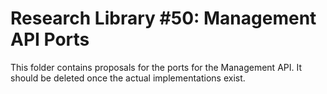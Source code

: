 # Research Library #50: Management API Ports

This folder contains proposals for the ports for the Management API. It should
be deleted once the actual implementations exist.

